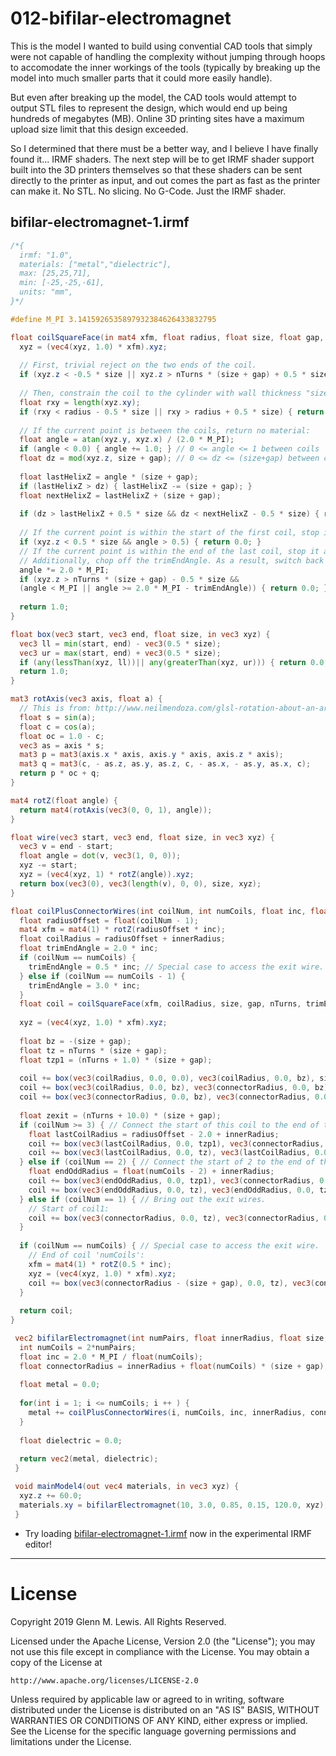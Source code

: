 # 012-bifilar-electromagnet

This is the model I wanted to build using convential CAD tools that simply
were not capable of handling the complexity without jumping through hoops
to accomodate the inner workings of the tools (typically by breaking up
the model into much smaller parts that it could more easily handle).

But even after breaking up the model, the CAD tools would attempt to output
STL files to represent the design, which would end up being hundreds of
megabytes (MB). Online 3D printing sites have a maximum upload size limit that
this design exceeded.

So I determined that there must be a better way, and I believe I have
finally found it... IRMF shaders. The next step will be to get IRMF shader
support built into the 3D printers themselves so that these shaders can
be sent directly to the printer as input, and out comes the part as fast
as the printer can make it. No STL. No slicing. No G-Code. Just the
IRMF shader.

## bifilar-electromagnet-1.irmf

```glsl
/*{
  irmf: "1.0",
  materials: ["metal","dielectric"],
  max: [25,25,71],
  min: [-25,-25,-61],
  units: "mm",
}*/

#define M_PI 3.1415926535897932384626433832795

float coilSquareFace(in mat4 xfm, float radius, float size, float gap, float nTurns, float trimEndAngle, in vec3 xyz) {
  xyz = (vec4(xyz, 1.0) * xfm).xyz;
  
  // First, trivial reject on the two ends of the coil.
  if (xyz.z < -0.5 * size || xyz.z > nTurns * (size + gap) + 0.5 * size) { return 0.0; }
  
  // Then, constrain the coil to the cylinder with wall thickness "size":
  float rxy = length(xyz.xy);
  if (rxy < radius - 0.5 * size || rxy > radius + 0.5 * size) { return 0.0; }
  
  // If the current point is between the coils, return no material:
  float angle = atan(xyz.y, xyz.x) / (2.0 * M_PI);
  if (angle < 0.0) { angle += 1.0; } // 0 <= angle <= 1 between coils
  float dz = mod(xyz.z, size + gap); // 0 <= dz <= (size+gap) between coils.
  
  float lastHelixZ = angle * (size + gap);
  if (lastHelixZ > dz) { lastHelixZ -= (size + gap); }
  float nextHelixZ = lastHelixZ + (size + gap);
  
  if (dz > lastHelixZ + 0.5 * size && dz < nextHelixZ - 0.5 * size) { return 0.0; }
  
  // If the current point is within the start of the first coil, stop it at angle < 0 (angle>0.5 due to wraparound).
  if (xyz.z < 0.5 * size && angle > 0.5) { return 0.0; }
  // If the current point is within the end of the last coil, stop it at angle > PI (angle<0.5 due to wraparound).
  // Additionally, chop off the trimEndAngle. As a result, switch back to radians.
  angle *= 2.0 * M_PI;
  if (xyz.z > nTurns * (size + gap) - 0.5 * size &&
  (angle < M_PI || angle >= 2.0 * M_PI - trimEndAngle)) { return 0.0; }
  
  return 1.0;
}

float box(vec3 start, vec3 end, float size, in vec3 xyz) {
  vec3 ll = min(start, end) - vec3(0.5 * size);
  vec3 ur = max(start, end) + vec3(0.5 * size);
  if (any(lessThan(xyz, ll))|| any(greaterThan(xyz, ur))) { return 0.0; }
  return 1.0;
}

mat3 rotAxis(vec3 axis, float a) {
  // This is from: http://www.neilmendoza.com/glsl-rotation-about-an-arbitrary-axis/
  float s = sin(a);
  float c = cos(a);
  float oc = 1.0 - c;
  vec3 as = axis * s;
  mat3 p = mat3(axis.x * axis, axis.y * axis, axis.z * axis);
  mat3 q = mat3(c, - as.z, as.y, as.z, c, - as.x, - as.y, as.x, c);
  return p * oc + q;
}

mat4 rotZ(float angle) {
  return mat4(rotAxis(vec3(0, 0, 1), angle));
}

float wire(vec3 start, vec3 end, float size, in vec3 xyz) {
  vec3 v = end - start;
  float angle = dot(v, vec3(1, 0, 0));
  xyz -= start;
  xyz = (vec4(xyz, 1) * rotZ(angle)).xyz;
  return box(vec3(0), vec3(length(v), 0, 0), size, xyz);
}

float coilPlusConnectorWires(int coilNum, int numCoils, float inc, float innerRadius, float connectorRadius, float size, float gap, float nTurns, in vec3 xyz) {
  float radiusOffset = float(coilNum - 1);
  mat4 xfm = mat4(1) * rotZ(radiusOffset * inc);
  float coilRadius = radiusOffset + innerRadius;
  float trimEndAngle = 2.0 * inc;
  if (coilNum == numCoils) {
    trimEndAngle = 0.5 * inc; // Special case to access the exit wire.
  } else if (coilNum == numCoils - 1) {
    trimEndAngle = 3.0 * inc;
  }
  float coil = coilSquareFace(xfm, coilRadius, size, gap, nTurns, trimEndAngle, xyz);
  
  xyz = (vec4(xyz, 1.0) * xfm).xyz;
  
  float bz = -(size + gap);
  float tz = nTurns * (size + gap);
  float tzp1 = (nTurns + 1.0) * (size + gap);
  
  coil += box(vec3(coilRadius, 0.0, 0.0), vec3(coilRadius, 0.0, bz), size, xyz);
  coil += box(vec3(coilRadius, 0.0, bz), vec3(connectorRadius, 0.0, bz), size, xyz);
  coil += box(vec3(connectorRadius, 0.0, bz), vec3(connectorRadius, 0.0, tzp1), size, xyz);
  
  float zexit = (nTurns + 10.0) * (size + gap);
  if (coilNum >= 3) { // Connect the start of this coil to the end of two coils prior.
    float lastCoilRadius = radiusOffset - 2.0 + innerRadius;
    coil += box(vec3(lastCoilRadius, 0.0, tzp1), vec3(connectorRadius, 0.0, tzp1), size, xyz);
    coil += box(vec3(lastCoilRadius, 0.0, tz), vec3(lastCoilRadius, 0.0, tzp1), size, xyz);
  } else if (coilNum == 2) { // Connect the start of 2 to the end of the last odd coil.
    float endOddRadius = float(numCoils - 2) + innerRadius;
    coil += box(vec3(endOddRadius, 0.0, tzp1), vec3(connectorRadius, 0.0, tzp1), size, xyz);
    coil += box(vec3(endOddRadius, 0.0, tz), vec3(endOddRadius, 0.0, tzp1), size, xyz);
  } else if (coilNum == 1) { // Bring out the exit wires.
    // Start of coil1:
    coil += box(vec3(connectorRadius, 0.0, tz), vec3(connectorRadius, 0.0, zexit), size, xyz);
  }
  
  if (coilNum == numCoils) { // Special case to access the exit wire.
    // End of coil 'numCoils':
    xfm = mat4(1) * rotZ(0.5 * inc);
    xyz = (vec4(xyz, 1.0) * xfm).xyz;
    coil += box(vec3(connectorRadius - (size + gap), 0.0, tz), vec3(connectorRadius - (size + gap), 0.0, zexit), size, xyz);
  }
  
  return coil;
}

 vec2 bifilarElectromagnet(int numPairs, float innerRadius, float size, float gap, float nTurns, in vec3 xyz) {
  int numCoils = 2*numPairs;
  float inc = 2.0 * M_PI / float(numCoils);
  float connectorRadius = innerRadius + float(numCoils) * (size + gap);
  
  float metal = 0.0;
  
  for(int i = 1; i <= numCoils; i ++ ) {
    metal += coilPlusConnectorWires(i, numCoils, inc, innerRadius, connectorRadius, size, gap, nTurns, xyz);
  }
  
  float dielectric = 0.0;
  
  return vec2(metal, dielectric);
 }

 void mainModel4(out vec4 materials, in vec3 xyz) {
  xyz.z += 60.0;
  materials.xy = bifilarElectromagnet(10, 3.0, 0.85, 0.15, 120.0, xyz);
 }
```

* Try loading [bifilar-electromagnet-1.irmf](https://gmlewis.github.io/irmf-editor/?s=github.com/gmlewis/irmf/blob/master/examples/012-bifilar-electromagnet/bifilar-electromagnet-1.irmf) now in the experimental IRMF editor!

----------------------------------------------------------------------

# License

Copyright 2019 Glenn M. Lewis. All Rights Reserved.

Licensed under the Apache License, Version 2.0 (the "License");
you may not use this file except in compliance with the License.
You may obtain a copy of the License at

    http://www.apache.org/licenses/LICENSE-2.0

Unless required by applicable law or agreed to in writing, software
distributed under the License is distributed on an "AS IS" BASIS,
WITHOUT WARRANTIES OR CONDITIONS OF ANY KIND, either express or implied.
See the License for the specific language governing permissions and
limitations under the License.
